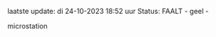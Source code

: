 laatste update: 
di 24-10-2023 18:52   uur 
Status: FAALT - geel - 
<div class="service Y">microstation</div>